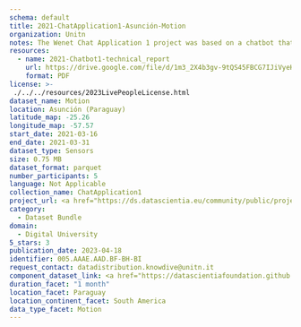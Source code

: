 ```yaml
---
schema: default
title: 2021-ChatApplication1-Asunción-Motion
organization: Unitn
notes: The Wenet Chat Application 1 project was based on a chatbot that collected questions and answers from university students in Italy, Denmark, Paraguay, the United Kingdom, and Mongolia. It was conducted in March and June 2021 to improve the knowledge about students' lives to promote the design of better and more targeted technology and support tools for students. It was a European Union WeNet Horizon 2020-funded project with the overall goal of developing a diversity-aware, machine-mediated paradigm for social interactions. Data was collected with a Telegram App and the i-Log Application. Some of the data collected included the respondent's career information (department, study course, study year,) and demographics (age, gender). Questions were sent on the Telegram App and user answers were recorded, the i-Log App recorded sensor data (such as location, accelerometer') from the user device. This data was collected in three phases, the first phase entailed interacting with the Telegram App Ask4Help, and sensor data was also collected during this phase. The second phase involved respondents answering a questionnaire, and in the third phase, they participated in a focus group to provide feedback.
resources:
  - name: 2021-Chatbot1-technical_report
    url: https://drive.google.com/file/d/1m3_2X4b3gv-9tQS45FBCG7IJiVyeHgW3/view?usp=sharing
    format: PDF
license: >-
 ./../../resources/2023LivePeopleLicense.html
dataset_name: Motion
location: Asunción (Paraguay)
latitude_map: -25.26
longitude_map: -57.57
start_date: 2021-03-16
end_date: 2021-03-31
dataset_type: Sensors
size: 0.75 MB
dataset_format: parquet
number_participants: 5
language: Not Applicable
collection_name: ChatApplication1
project_url: <a href="https://ds.datascientia.eu/community/public/projects/dcfa089a-1394-4536-abce-0dc44d6aeebd">https://ds.datascientia.eu/community/public/projects/dcfa089a-1394-4536-abce-0dc44d6aeebd</a>
category: 
  - Dataset Bundle
domain: 
  - Digital University
5_stars: 3
publication_date: 2023-04-18
identifier: 005.AAAE.AAD.BF-BH-BI
request_contact: datadistribution.knowdive@unitn.it
component_dataset_link: <a href="https://datascientiafoundation.github.io/LivePeople/datasets/2021-CH1-Asunci%C3%B3n-Activities%20Per%20Time/">2021-CH1-Asunci%C3%B3n-Activities Per Time</a>, <a href="https://datascientiafoundation.github.io/LivePeople/datasets/2021-CH1-Asunci%C3%B3n-Step%20Counter%20Event/">2021-CH1-Asunci%C3%B3n-Step Counter Event</a>, <a href="https://datascientiafoundation.github.io/LivePeople/datasets/2021-CH1-Asunci%C3%B3n-Step%20Detector%20Event/">2021-CH1-Asunci%C3%B3n-Step Detector Event</a>
duration_facet: "1 month"
location_facet: Paraguay
location_continent_facet: South America
data_type_facet: Motion
---
```

